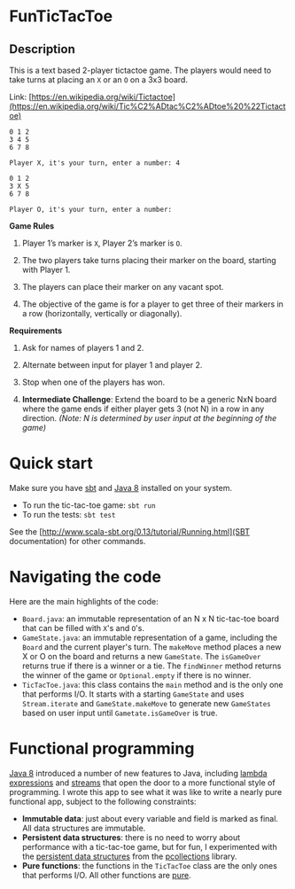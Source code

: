 FunTicTacToe
===================

Description
-------------
This is a text based 2­-player tic­tac­toe game. The players would need to take turns at placing an `X` or an `O` on a 3x3 board.

Link: [https://en.wikipedia.org/wiki/Tic­tac­toe](https://en.wikipedia.org/wiki/Tic%C2%ADtac%C2%ADtoe%20%22Tictactoe)

```
0 1 2
3 4 5
6 7 8

Player X, it's your turn, enter a number: 4

0 1 2
3 X 5
6 7 8

Player O, it's your turn, enter a number: 
```

**Game Rules**

1. Player 1’s marker is `X`, Player 2’s marker is `O`.

2. The two players take turns placing their marker on the board, starting with Player 1.

3. The players can place their marker on any vacant spot.

4. The objective of the game is for a player to get three of their markers in a row (horizontally, vertically or diagonally).

**Requirements**

1. Ask for names of players 1 and 2.

2. Alternate between input for player 1 and player 2.

3. Stop when one of the players has won.

4. **Intermediate Challenge**: Extend the board to be a generic NxN board where the game ends if either player gets 3 (not N) ​ in a row in any direction. *(Note: N is determined by user input at the beginning of the game)*

# Quick start

Make sure you have [sbt](http://www.scala-sbt.org/) and 
[Java 8](http://www.oracle.com/technetwork/java/javase/overview/java8-2100321.html) installed on your system.

* To run the tic-tac-toe game: `sbt run`
* To run the tests: `sbt test`

See the [http://www.scala-sbt.org/0.13/tutorial/Running.html](SBT documentation) for other commands.

# Navigating the code

Here are the main highlights of the code:

* `Board.java`: an immutable representation of an N x N tic-tac-toe board that can be filled with `X`'s and `O`'s. 
* `GameState.java`: an immutable representation of a game, including the `Board` and the current player's turn. The `makeMove` method places a new X or O on the board and returns a new `GameState`. The `isGameOver` returns true if there is a winner or a tie. The `findWinner` method returns the winner of the game or `Optional.empty` if there is no winner.
* `TicTacToe.java`: this class contains the `main` method and is the only one that performs I/O. It starts with a starting `GameState` and uses `Stream.iterate` and `GameState.makeMove` to generate new `GameStates` based on user input until `Gametate.isGameOver` is true.

# Functional programming

[Java 8](http://www.oracle.com/technetwork/java/javase/overview/java8-2100321.html) introduced a number of new features 
to Java, including [lambda expressions](http://docs.oracle.com/javase/tutorial/java/javaOO/lambdaexpressions.html) and 
[streams](http://docs.oracle.com/javase/8/docs/api/java/util/stream/package-summary.html) that open the door to a more functional style of programming. I wrote this app to see what it was like to write a nearly pure functional app, subject to the following constraints:

* **Immutable data**: just about every variable and field is marked as final. All data structures are immutable.
* **Persistent data structures**: there is no need to worry about performance with a tic-tac-toe game, but for fun, I experimented with the [persistent data structures](http://en.wikipedia.org/wiki/Persistent_data_structure) from the 
[pcollections](http://pcollections.org/) library.
* **Pure functions**: the functions in the `TicTacToe` class are the only ones that performs I/O. All other functions are [pure](http://en.wikipedia.org/wiki/Pure_function).